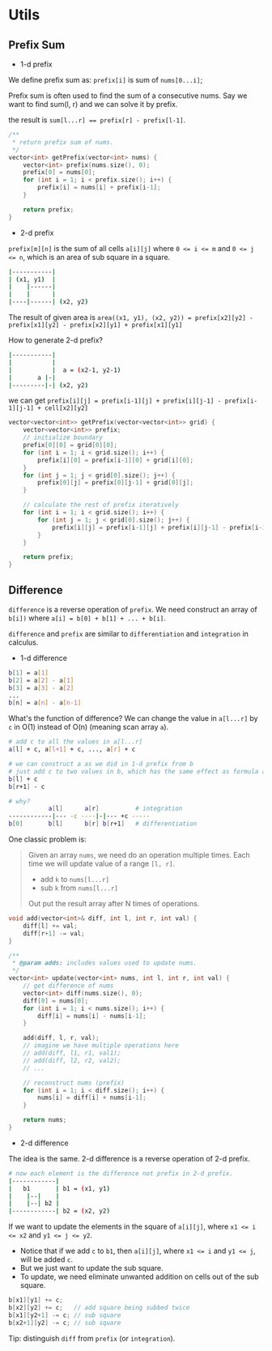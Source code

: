 # Utils

## Prefix Sum

- 1-d prefix

We define prefix sum as: `prefix[i]` is sum of `nums[0...i]`;

Prefix sum is often used to find the sum of a consecutive nums. Say we want to find sum(l, r) and we can solve it by prefix.

the result is `sum[l...r] == prefix[r] - prefix[l-1]`.

```c++
/**
 * return prefix sum of nums.
 */
vector<int> getPrefix(vector<int> nums) {
    vector<int> prefix(nums.size(), 0);
    prefix[0] = nums[0];
    for (int i = 1; i < prefix.size(); i++) {
        prefix[i] = nums[i] + prefix[i-1];
    }

    return prefix;
}
```

- 2-d prefix

`prefix[m][n]` is the sum of all cells `a[i][j]` where `0 <= i <= m` and `0 <= j <= n`, which is an area of sub square in a square.

```bash
|-----------|
| (x1, y1)  |
|    |------|
|    |      |
|----|------| (x2, y2)
```

The result of given area is `area((x1, y1), (x2, y2)) = prefix[x2][y2] - prefix[x1][y2] - prefix[x2][y1] + prefix[x1][y1]`

How to generate 2-d prefix?

```bash
|-----------|
|           |
|           |  a = (x2-1, y2-1)
|       a |-|
|---------|-| (x2, y2)
```

we can get `prefix[i][j] = prefix[i-1][j] + prefix[i][j-1] - prefix[i-1][j-1] + cell[x2][y2]`

```c++
vector<vector<int>> getPrefix(vector<vector<int>> grid) {
    vector<vector<int>> prefix;
    // initialize boundary
    prefix[0][0] = grid[0][0];
    for (int i = 1; i < grid.size(); i++) {
        prefix[i][0] = prefix[i-1][0] + grid[i][0];
    }
    for (int j = 1; j < grid[0].size(); j++) {
        prefix[0][j] = prefix[0][j-1] + grid[0][j];
    }

    // calculate the rest of prefix iteratively
    for (int i = 1; i < grid.size(); i++) {
        for (int j = 1; j < grid[0].size(); j++) {
            prefix[i][j] = prefix[i-1][j] + prefix[i][j-1] - prefix[i-1][j-1] + grid[i][j];
        }
    }

    return prefix;
}
```

## Difference

`difference` is a reverse operation of `prefix`. We need construct an array of `b[i])` where `a[i] = b[0] + b[1] + ... + b[i]`.

`difference` and `prefix` are similar to `differentiation` and `integration` in calculus.

- 1-d difference

```bash
b[1] = a[1]
b[2] = a[2] - a[1]
b[3] = a[3] - a[2]
...
b[n] = a[n] - a[n-1]
```

What's the function of difference? We can change the value in `a[l...r]` by `c` in O(1) instead of O(n) (meaning scan array `a`).

```bash
# add c to all the values in a[l...r]
a[l] + c, a[l+1] + c, ..., a[r] + c

# we can construct a as we did in 1-d prefix from b
# just add c to two values in b, which has the same effect as formula above
b[l] + c
b[r+1] - c

# why?
           a[l]      a[r]          # integration
------------|--- -c ----|-|--- +c -----
b[0]       b[l]      b[r] b[r+1]   # differentiation
```

One classic problem is:

> Given an array `nums`, we need do an operation multiple times. Each time we will update value of a range `[l, r]`.
>
> - add `k` to `nums[l...r]`
> - sub `k` from `nums[l...r]`
>
> Out put the result array after N times of operations.

```c++
void add(vector<int>& diff, int l, int r, int val) {
    diff[l] += val;
    diff[r+1] -= val; 
}

/**
 * @param adds: includes values used to update nums.
 */
vector<int> update(vector<int> nums, int l, int r, int val) {
    // get difference of nums
    vector<int> diff(nums.size(), 0);
    diff[0] = nums[0];
    for (int i = 1; i < nums.size(); i++) {
        diff[i] = nums[i] - nums[i-1];
    }

    add(diff, l, r, val);
    // imagine we have multiple operations here
    // add(diff, l1, r1, val1);
    // add(diff, l2, r2, val2);
    // ...

    // reconstruct nums (prefix)
    for (int i = 1; i < diff.size(); i++) {
        nums[i] = diff[i] + nums[i-1];
    }

    return nums;
}
```

- 2-d difference

The idea is the same. 2-d difference is a reverse operation of 2-d prefix.

```bash
# now each element is the difference not prefix in 2-d prefix.
|------------|
|   b1       | b1 = (x1, y1)
|    |--|    |
|    |--| b2 |
|------------| b2 = (x2, y2)
```

If we want to update the elements in the square of `a[i][j]`, where `x1 <= i <= x2` and `y1 <= j <= y2`.

- Notice that if we add `c` to `b1`, then `a[i][j]`, where `x1 <= i` and `y1 <= j`, will be added `c`.
- But we just want to update the sub square.
- To update, we need eliminate unwanted addition on cells out of the sub square.

```c++
b[x1][y1] += c;
b[x2][y2] += c;   // add square being subbed twice
b[x1][y2+1] -= c; // sub square
b[x2+1][y2] -= c; // sub square
```

Tip: distinguish `diff` from `prefix` (or `integration`).

